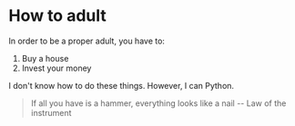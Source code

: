 # How to adult

In order to be a proper adult, you have to:

1. Buy a house
2. Invest your money

I don't know how to do these things.
However, I can Python.

> If all you have is a hammer, everything looks like a nail
> -- Law of the instrument
